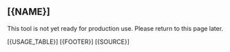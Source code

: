 ## [{NAME}]

This tool is not yet ready for production use. Please return to this page later.

[{USAGE_TABLE}]
[{FOOTER}]
[{SOURCE}]
